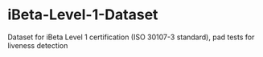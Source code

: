 # iBeta-Level-1-Dataset
Dataset for iBeta Level 1 certification (ISO 30107-3 standard), pad tests for liveness detection
